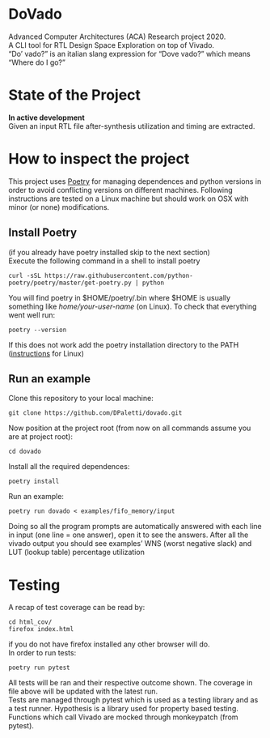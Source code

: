 

# DoVado

Advanced Computer Architectures (ACA) Research project 2020.   
A CLI tool for RTL Design Space Exploration on top of Vivado.   
&ldquo;Do&rsquo; vado?&rdquo; is an italian slang expression for &ldquo;Dove vado?&rdquo; which means &ldquo;Where do I go?&rdquo;


# State of the Project

**In active development**   
Given an input RTL file after-synthesis utilization and timing are extracted.


# How to inspect the project

This project uses [Poetry](https://python-poetry.org/) for managing dependences and python versions in order to avoid conflicting versions on different machines.
Following instructions are tested on a Linux machine but should work on OSX with minor (or none) modifications.


## Install Poetry

(if you already have poetry installed skip to the next section)   
Execute the following command in a shell to install poetry

    curl -sSL https://raw.githubusercontent.com/python-poetry/poetry/master/get-poetry.py | python

You will find poetry in $HOME/poetry/.bin where $HOME is usually something like *home/your-user-name* (on Linux).
To check that everything went well run:

    poetry --version

If this does not work add the poetry installation directory to the PATH ([instructions](https://docs.oracle.com/cd/E19062-01/sun.mgmt.ctr36/819-5418/gaznb/index.html) for Linux)


## Run an example

Clone this repository to your local machine:

    git clone https://github.com/DPaletti/dovado.git

Now position at the project root (from now on all commands assume you are at project root):

    cd dovado

Install all the required dependences:

    poetry install

Run an example:

    poetry run dovado < examples/fifo_memory/input

Doing so all the program prompts are automatically answered with each line in input (one line = one answer), open it to see the answers.
After all the vivado output you should see examples&rsquo; WNS (worst negative slack) and LUT (lookup table) percentage utilization


# Testing

A recap of test coverage can be read by:

    cd html_cov/
    firefox index.html

if you do not have firefox installed any other browser will do.   
In order to run tests:

    poetry run pytest

All tests will be ran and their respective outcome shown. The coverage in file above will be updated with the latest run.   
Tests are managed through pytest which is used as a testing library and as a test runner. Hypothesis is a library used for property based testing. Functions which call Vivado are mocked through monkeypatch (from pytest).   

